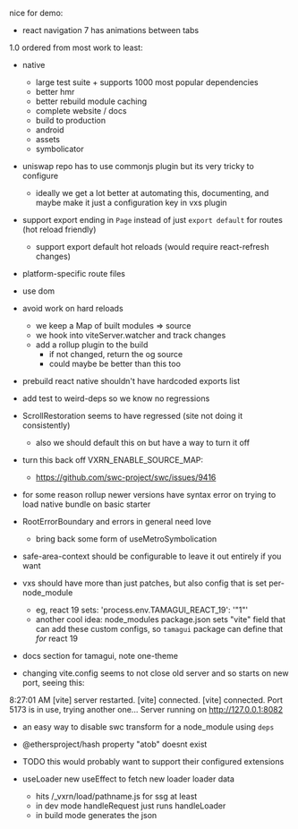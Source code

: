 nice for demo:

- react navigation 7 has animations between tabs

1.0 ordered from most work to least:

  - native
    - large test suite + supports 1000 most popular dependencies
    - better hmr
    - better rebuild module caching
    - complete website / docs
    - build to production
    - android
    - assets
    - symbolicator

- uniswap repo has to use commonjs plugin but its very tricky to configure
  - ideally we get a lot better at automating this, documenting, and maybe make it just a configuration key in vxs plugin

- support export ending in `Page` instead of just `export default` for routes (hot reload friendly)
  - support export default hot reloads (would require react-refresh changes)

- platform-specific route files

- use dom

- avoid work on hard reloads
  - we keep a Map of built modules => source
  - we hook into viteServer.watcher and track changes
  - add a rollup plugin to the build
    - if not changed, return the og source
    - could maybe be better than this too

- prebuild react native shouldn't have hardcoded exports list

- add test to weird-deps so we know no regressions

- ScrollRestoration seems to have regressed (site not doing it consistently)
  - also we should default this on but have a way to turn it off

- turn this back off VXRN_ENABLE_SOURCE_MAP:
  - https://github.com/swc-project/swc/issues/9416

- for some reason rollup newer versions have syntax error on trying to load native bundle on basic starter

- RootErrorBoundary and errors in general need love
  - bring back some form of useMetroSymbolication
- safe-area-context should be configurable to leave it out entirely if you want

- vxs should have more than just patches, but also config that is set per-node_module
  - eg, react 19 sets: 'process.env.TAMAGUI_REACT_19': '"1"'
  - another cool idea: node_modules package.json sets "vite" field that can add these custom configs, so `tamagui` package can define that *for* react 19

- docs section for tamagui, note one-theme

- changing vite.config seems to not close old server and so starts on new port, seeing this:

8:27:01 AM [vite] server restarted.
[vite] connected.
[vite] connected.
Port 5173 is in use, trying another one...
Server running on http://127.0.0.1:8082

- an easy way to disable swc transform for a node_module using `deps`

- @ethersproject/hash property "atob" doesnt exist

- TODO this would probably want to support their configured extensions

- useLoader new useEffect to fetch new loader loader data
  - hits /_vxrn/load/pathname.js for ssg at least
  - in dev mode handleRequest just runs handleLoader
  - in build mode generates the json
